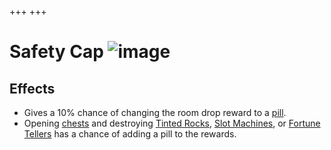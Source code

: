 +++
+++

 # Safety Cap ![image](/image/Safety_Cap.png) 

Effects
---------


* Gives a 10% chance of changing the room drop reward to a [pill](/wiki/Pill "Pill").
* Opening [chests](/wiki/Chests "Chests") and destroying [Tinted Rocks](/wiki/Rocks#Tinted_Rock "Rocks"), [Slot Machines](/wiki/Machines#Slot_Machine "Machines"), or [Fortune Tellers](/wiki/Machines#Fortune_Telling_Machine "Machines") has a chance of adding a pill to the rewards.


